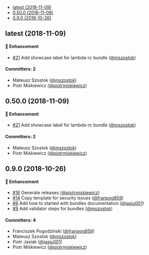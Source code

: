 

<!-- toc -->

- [latest (2018-11-09)](#latest-2018-11-09)
- [0.50.0 (2018-11-09)](#0500-2018-11-09)
- [0.9.0 (2018-10-26)](#090-2018-10-26)

<!-- tocstop -->

## latest (2018-11-09)

#### :rocket: Enhancement
* [#21](https://github.com/kyma-project/bundles/pull/21) Add showcase label for lambda-rc bundle ([@mszostok](https://github.com/mszostok))

#### Committers: 2
- Mateusz Szostok ([@mszostok](https://github.com/mszostok))
- Piotr Miśkiewicz ([@piotrmiskiewicz](https://github.com/piotrmiskiewicz))


## 0.50.0 (2018-11-09)

#### :rocket: Enhancement
* [#21](https://github.com/kyma-project/bundles/pull/21) Add showcase label for lambda-rc bundle ([@mszostok](https://github.com/mszostok))

#### Committers: 2
- Mateusz Szostok ([@mszostok](https://github.com/mszostok))
- Piotr Miśkiewicz ([@piotrmiskiewicz](https://github.com/piotrmiskiewicz))


## 0.9.0 (2018-10-26)

#### :rocket: Enhancement
* [#16](https://github.com/kyma-project/bundles/pull/16) Generate releases ([@piotrmiskiewicz](https://github.com/piotrmiskiewicz))
* [#14](https://github.com/kyma-project/bundles/pull/14) Copy template for security issues ([@franpog859](https://github.com/franpog859))
* [#8](https://github.com/kyma-project/bundles/pull/8) Add how to started with bundles documentation ([@jasiu001](https://github.com/jasiu001))
* [#9](https://github.com/kyma-project/bundles/pull/9) Add validator steps for bundles ([@mszostok](https://github.com/mszostok))

#### Committers: 4
- Franciszek Pogodziński ([@franpog859](https://github.com/franpog859))
- Mateusz Szostok ([@mszostok](https://github.com/mszostok))
- Piotr Jasiak ([@jasiu001](https://github.com/jasiu001))
- Piotr Miśkiewicz ([@piotrmiskiewicz](https://github.com/piotrmiskiewicz))